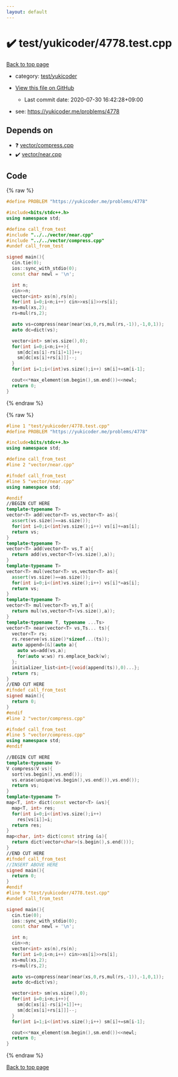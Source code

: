 ```yaml
---
layout: default
---
```


<!-- mathjax config similar to math.stackexchange -->
<script type="text/javascript" async
  src="https://cdnjs.cloudflare.com/ajax/libs/mathjax/2.7.5/MathJax.js?config=TeX-MML-AM_CHTML">
</script>
<script type="text/x-mathjax-config">
  MathJax.Hub.Config({
    TeX: { equationNumbers: { autoNumber: "AMS" }},
    tex2jax: {
      inlineMath: [ ['$','$'] ],
      processEscapes: true
    },
    "HTML-CSS": { matchFontHeight: false },
    displayAlign: "left",
    displayIndent: "2em"
  });
</script>

<script type="text/javascript" src="https://cdnjs.cloudflare.com/ajax/libs/jquery/3.4.1/jquery.min.js"></script>
<script src="https://cdn.jsdelivr.net/npm/jquery-balloon-js@1.1.2/jquery.balloon.min.js" integrity="sha256-ZEYs9VrgAeNuPvs15E39OsyOJaIkXEEt10fzxJ20+2I=" crossorigin="anonymous"></script>
<script type="text/javascript" src="../../../assets/js/copy-button.js"></script>
<link rel="stylesheet" href="../../../assets/css/copy-button.css" />


# :heavy_check_mark: test/yukicoder/4778.test.cpp

<a href="../../../index.html">Back to top page</a>

* category: <a href="../../../index.html#de60e5ba474ac43bf7562c10f5977e2d">test/yukicoder</a>
* <a href="{{ site.github.repository_url }}/blob/master/test/yukicoder/4778.test.cpp">View this file on GitHub</a>
    - Last commit date: 2020-07-30 16:42:28+09:00


* see: <a href="https://yukicoder.me/problems/4778">https://yukicoder.me/problems/4778</a>


## Depends on

* :question: <a href="../../../library/vector/compress.cpp.html">vector/compress.cpp</a>
* :heavy_check_mark: <a href="../../../library/vector/near.cpp.html">vector/near.cpp</a>


## Code

<a id="unbundled"></a>
{% raw %}
```cpp
#define PROBLEM "https://yukicoder.me/problems/4778"

#include<bits/stdc++.h>
using namespace std;

#define call_from_test
#include "../../vector/near.cpp"
#include "../../vector/compress.cpp"
#undef call_from_test

signed main(){
  cin.tie(0);
  ios::sync_with_stdio(0);
  const char newl = '\n';

  int n;
  cin>>n;
  vector<int> xs(n),rs(n);
  for(int i=0;i<n;i++) cin>>xs[i]>>rs[i];
  xs=mul(xs,2);
  rs=mul(rs,2);

  auto vs=compress(near(near(xs,0,rs,mul(rs,-1)),-1,0,1));
  auto dc=dict(vs);

  vector<int> sm(vs.size(),0);
  for(int i=0;i<n;i++){
    sm[dc[xs[i]-rs[i]+1]]++;
    sm[dc[xs[i]+rs[i]]]--;
  }
  for(int i=1;i<(int)vs.size();i++) sm[i]+=sm[i-1];

  cout<<*max_element(sm.begin(),sm.end())<<newl;
  return 0;
}

```
{% endraw %}

<a id="bundled"></a>
{% raw %}
```cpp
#line 1 "test/yukicoder/4778.test.cpp"
#define PROBLEM "https://yukicoder.me/problems/4778"

#include<bits/stdc++.h>
using namespace std;

#define call_from_test
#line 2 "vector/near.cpp"

#ifndef call_from_test
#line 5 "vector/near.cpp"
using namespace std;

#endif
//BEGIN CUT HERE
template<typename T>
vector<T> add(vector<T> vs,vector<T> as){
  assert(vs.size()==as.size());
  for(int i=0;i<(int)vs.size();i++) vs[i]+=as[i];
  return vs;
}
template<typename T>
vector<T> add(vector<T> vs,T a){
  return add(vs,vector<T>(vs.size(),a));
}
template<typename T>
vector<T> mul(vector<T> vs,vector<T> as){
  assert(vs.size()==as.size());
  for(int i=0;i<(int)vs.size();i++) vs[i]*=as[i];
  return vs;
}
template<typename T>
vector<T> mul(vector<T> vs,T a){
  return mul(vs,vector<T>(vs.size(),a));
}
template<typename T, typename ...Ts>
vector<T> near(vector<T> vs,Ts... ts){
  vector<T> rs;
  rs.reserve(vs.size()*sizeof...(ts));
  auto append=[&](auto a){
    auto ws=add(vs,a);
    for(auto w:ws) rs.emplace_back(w);
  };
  initializer_list<int>{(void(append(ts)),0)...};
  return rs;
}
//END CUT HERE
#ifndef call_from_test
signed main(){
  return 0;
}
#endif
#line 2 "vector/compress.cpp"

#ifndef call_from_test
#line 5 "vector/compress.cpp"
using namespace std;
#endif

//BEGIN CUT HERE
template<typename V>
V compress(V vs){
  sort(vs.begin(),vs.end());
  vs.erase(unique(vs.begin(),vs.end()),vs.end());
  return vs;
}
template<typename T>
map<T, int> dict(const vector<T> &vs){
  map<T, int> res;
  for(int i=0;i<(int)vs.size();i++)
    res[vs[i]]=i;
  return res;
}
map<char, int> dict(const string &s){
  return dict(vector<char>(s.begin(),s.end()));
}
//END CUT HERE
#ifndef call_from_test
//INSERT ABOVE HERE
signed main(){
  return 0;
}
#endif
#line 9 "test/yukicoder/4778.test.cpp"
#undef call_from_test

signed main(){
  cin.tie(0);
  ios::sync_with_stdio(0);
  const char newl = '\n';

  int n;
  cin>>n;
  vector<int> xs(n),rs(n);
  for(int i=0;i<n;i++) cin>>xs[i]>>rs[i];
  xs=mul(xs,2);
  rs=mul(rs,2);

  auto vs=compress(near(near(xs,0,rs,mul(rs,-1)),-1,0,1));
  auto dc=dict(vs);

  vector<int> sm(vs.size(),0);
  for(int i=0;i<n;i++){
    sm[dc[xs[i]-rs[i]+1]]++;
    sm[dc[xs[i]+rs[i]]]--;
  }
  for(int i=1;i<(int)vs.size();i++) sm[i]+=sm[i-1];

  cout<<*max_element(sm.begin(),sm.end())<<newl;
  return 0;
}

```
{% endraw %}

<a href="../../../index.html">Back to top page</a>

